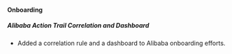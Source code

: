 #### Onboarding

##### Alibaba Action Trail Correlation and Dashboard
- Added a correlation rule and a dashboard to Alibaba onboarding efforts.